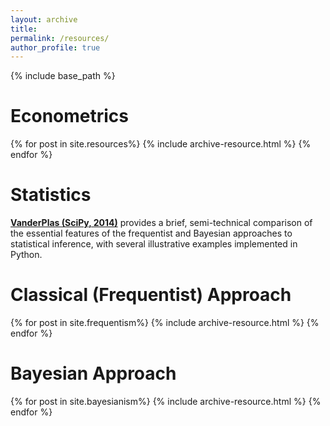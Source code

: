 ```yaml
---
layout: archive
title:
permalink: /resources/
author_profile: true
---
```


{% include base_path %}

# Econometrics


{% for post in site.resources%}
  {% include archive-resource.html %}
{% endfor %}

# Statistics

[**VanderPlas (SciPy, 2014)**](https://ertuncaydogdu.github.io/files/Frequentism.and.Bayesianism.pdf) provides a brief, semi-technical comparison of the essential features of the frequentist and Bayesian approaches to statistical inference, with several illustrative examples implemented in Python.

# Classical (Frequentist) Approach

{% for post in site.frequentism%}
  {% include archive-resource.html %}
{% endfor %}

# Bayesian Approach

{% for post in site.bayesianism%}
  {% include archive-resource.html %}
{% endfor %}
